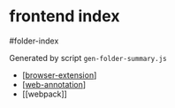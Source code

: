 frontend index
===
#folder-index

Generated by script `gen-folder-summary.js`

- [[browser-extension]]
- [[web-annotation]]
- [[webpack]]
<!--end-generated-->
   
[//begin]: # "Autogenerated link references for markdown compatibility"
[browser-extension]: frontend/browser-extension "Browser Extension"
[web-annotation]: frontend/web-annotation "web-annotation"
[//end]: # "Autogenerated link references"
